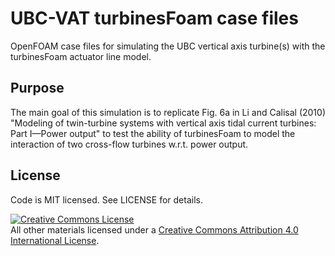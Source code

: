 # UBC-VAT turbinesFoam case files

OpenFOAM case files for simulating the UBC vertical axis turbine(s) with the
turbinesFoam actuator line model.


## Purpose

The main goal of this simulation is to replicate Fig. 6a in Li and Calisal
(2010) "Modeling of twin-turbine systems with vertical axis tidal current
turbines: Part I—Power output" to test the ability of turbinesFoam to model the
interaction of two cross-flow turbines w.r.t. power output.


## License

Code is MIT licensed. See LICENSE for details.

<a rel="license" href="http://creativecommons.org/licenses/by/4.0/">
<img alt="Creative Commons License" style="border-width:0" src="http://i.creativecommons.org/l/by/4.0/88x31.png" />
</a><br />All other materials licensed under a <a rel="license" href="http://creativecommons.org/licenses/by/4.0/"/>
Creative Commons Attribution 4.0 International License</a>.
